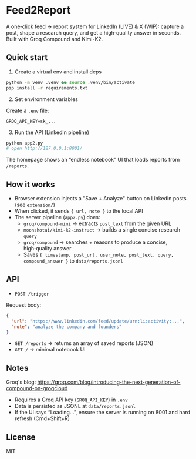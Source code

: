 # Feed2Report

A one‑click feed → report system for LinkedIn (LIVE) & X (WIP): capture a post, shape a research query, and get a high‑quality answer in seconds. Built with Groq Compound and Kimi-K2.

## Quick start

1) Create a virtual env and install deps

```bash
python -m venv .venv && source .venv/bin/activate
pip install -r requirements.txt
```

2) Set environment variables

Create a `.env` file:

```
GROQ_API_KEY=sk_...
```

3) Run the API (LinkedIn pipeline)

```bash
python app2.py
# open http://127.0.0.1:8001/
```

The homepage shows an “endless notebook” UI that loads reports from `/reports`.

## How it works

- Browser extension injects a "Save + Analyze" button on LinkedIn posts (see `extension/`)
- When clicked, it sends `{ url, note }` to the local API
- The server pipeline (`app2.py`) does:
  - `groq/compound-mini` → extracts `post_text` from the given URL
  - `moonshotai/kimi-k2-instruct` → builds a single concise research `query`
  - `groq/compound` → searches + reasons to produce a concise, high‑quality answer
  - Saves `{ timestamp, post_url, user_note, post_text, query, compound_answer }` to `data/reports.jsonl`

## API

- `POST /trigger`

Request body:

```json
{
  "url": "https://www.linkedin.com/feed/update/urn:li:activity:...",
  "note": "analyze the company and founders"
}
```

- `GET /reports` → returns an array of saved reports (JSON)
- `GET /` → minimal notebook UI

## Notes

Groq's blog: https://groq.com/blog/introducing-the-next-generation-of-compound-on-groqcloud

- Requires a Groq API key (`GROQ_API_KEY`) in `.env`
- Data is persisted as JSONL at `data/reports.jsonl`
- If the UI says “Loading…”, ensure the server is running on 8001 and hard refresh (Cmd+Shift+R)


## License

MIT
